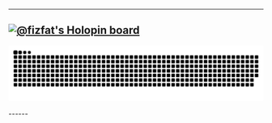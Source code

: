 ------
[![@fizfat's Holopin board](https://holopin.io/api/user/board?user=fizfat)](https://holopin.io/@fizfat)
------

<p align="center">
  <img  src="https://raw.githubusercontent.com/Elanza-48/Elanza-48/main/resources/img/github-contribution-grid-snake.svg"
    alt="example" />
</p>
------
